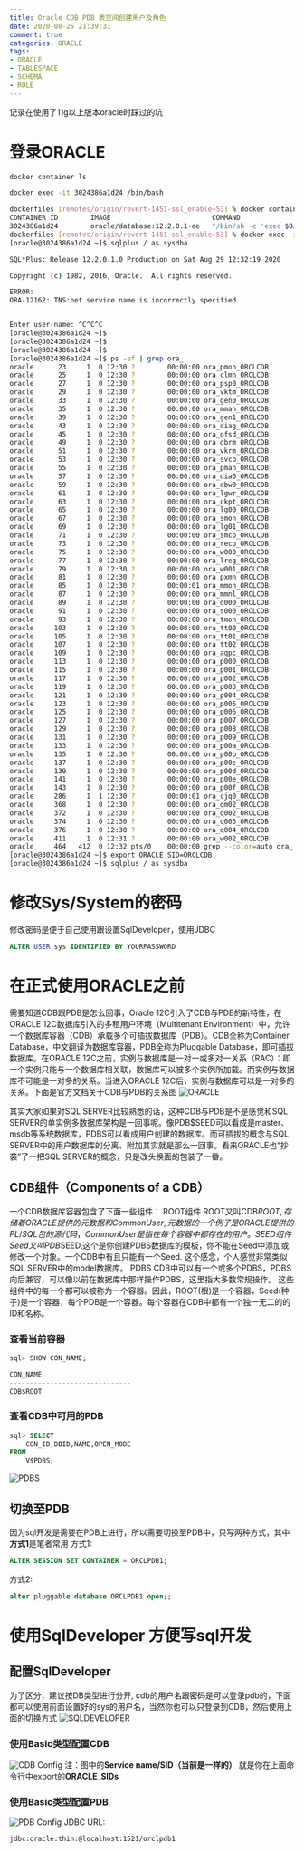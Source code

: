```yaml
---
title: Oracle CDB PDB 表空间创建用户及角色
date: 2020-08-25 21:39:31
comment: true
categories: ORACLE
tags:
- ORACLE
- TABLESPACE
- SCHEMA
- ROLE
---
```

记录在使用了11g以上版本oracle时踩过的坑
<!--more-->
# 登录ORACLE
``` bash
docker container ls
```
``` bash
docker exec -it 3024386a1d24 /bin/bash
```
```bash
dockerfiles [remotes/origin/revert-1451-ssl_enable~53] % docker container ls
CONTAINER ID        IMAGE                         COMMAND                  CREATED             STATUS                        PORTS                                            NAMES
3024386a1d24        oracle/database:12.2.0.1-ee   "/bin/sh -c 'exec $O…"   43 minutes ago      Up About a minute (healthy)   0.0.0.0:1521->1521/tcp, 0.0.0.0:5500->5500/tcp   oracle
dockerfiles [remotes/origin/revert-1451-ssl_enable~53] % docker exec -it 3024386a1d24 /bin/bash
[oracle@3024386a1d24 ~]$ sqlplus / as sysdba

SQL*Plus: Release 12.2.0.1.0 Production on Sat Aug 29 12:32:19 2020

Copyright (c) 1982, 2016, Oracle.  All rights reserved.

ERROR:
ORA-12162: TNS:net service name is incorrectly specified


Enter user-name: ^C^C^C
[oracle@3024386a1d24 ~]$ 
[oracle@3024386a1d24 ~]$ 
[oracle@3024386a1d24 ~]$ 
[oracle@3024386a1d24 ~]$ ps -ef | grep ora_
oracle      23     1  0 12:30 ?        00:00:00 ora_pmon_ORCLCDB
oracle      25     1  0 12:30 ?        00:00:00 ora_clmn_ORCLCDB
oracle      27     1  0 12:30 ?        00:00:00 ora_psp0_ORCLCDB
oracle      29     1  0 12:30 ?        00:00:00 ora_vktm_ORCLCDB
oracle      33     1  0 12:30 ?        00:00:00 ora_gen0_ORCLCDB
oracle      35     1  0 12:30 ?        00:00:00 ora_mman_ORCLCDB
oracle      39     1  0 12:30 ?        00:00:00 ora_gen1_ORCLCDB
oracle      43     1  0 12:30 ?        00:00:00 ora_diag_ORCLCDB
oracle      45     1  0 12:30 ?        00:00:00 ora_ofsd_ORCLCDB
oracle      49     1  0 12:30 ?        00:00:00 ora_dbrm_ORCLCDB
oracle      51     1  0 12:30 ?        00:00:00 ora_vkrm_ORCLCDB
oracle      53     1  0 12:30 ?        00:00:00 ora_svcb_ORCLCDB
oracle      55     1  0 12:30 ?        00:00:00 ora_pman_ORCLCDB
oracle      57     1  0 12:30 ?        00:00:00 ora_dia0_ORCLCDB
oracle      59     1  0 12:30 ?        00:00:00 ora_dbw0_ORCLCDB
oracle      61     1  0 12:30 ?        00:00:00 ora_lgwr_ORCLCDB
oracle      63     1  0 12:30 ?        00:00:00 ora_ckpt_ORCLCDB
oracle      65     1  0 12:30 ?        00:00:00 ora_lg00_ORCLCDB
oracle      67     1  0 12:30 ?        00:00:00 ora_smon_ORCLCDB
oracle      69     1  0 12:30 ?        00:00:00 ora_lg01_ORCLCDB
oracle      71     1  0 12:30 ?        00:00:00 ora_smco_ORCLCDB
oracle      73     1  0 12:30 ?        00:00:00 ora_reco_ORCLCDB
oracle      75     1  0 12:30 ?        00:00:00 ora_w000_ORCLCDB
oracle      77     1  0 12:30 ?        00:00:00 ora_lreg_ORCLCDB
oracle      79     1  0 12:30 ?        00:00:00 ora_w001_ORCLCDB
oracle      81     1  0 12:30 ?        00:00:00 ora_pxmn_ORCLCDB
oracle      85     1  0 12:30 ?        00:00:01 ora_mmon_ORCLCDB
oracle      87     1  0 12:30 ?        00:00:00 ora_mmnl_ORCLCDB
oracle      89     1  0 12:30 ?        00:00:00 ora_d000_ORCLCDB
oracle      91     1  0 12:30 ?        00:00:00 ora_s000_ORCLCDB
oracle      93     1  0 12:30 ?        00:00:00 ora_tmon_ORCLCDB
oracle     103     1  0 12:30 ?        00:00:00 ora_tt00_ORCLCDB
oracle     105     1  0 12:30 ?        00:00:00 ora_tt01_ORCLCDB
oracle     107     1  0 12:30 ?        00:00:00 ora_tt02_ORCLCDB
oracle     109     1  0 12:30 ?        00:00:00 ora_aqpc_ORCLCDB
oracle     113     1  0 12:30 ?        00:00:00 ora_p000_ORCLCDB
oracle     115     1  0 12:30 ?        00:00:00 ora_p001_ORCLCDB
oracle     117     1  0 12:30 ?        00:00:00 ora_p002_ORCLCDB
oracle     119     1  0 12:30 ?        00:00:00 ora_p003_ORCLCDB
oracle     121     1  0 12:30 ?        00:00:00 ora_p004_ORCLCDB
oracle     123     1  0 12:30 ?        00:00:00 ora_p005_ORCLCDB
oracle     125     1  0 12:30 ?        00:00:00 ora_p006_ORCLCDB
oracle     127     1  0 12:30 ?        00:00:00 ora_p007_ORCLCDB
oracle     129     1  0 12:30 ?        00:00:00 ora_p008_ORCLCDB
oracle     131     1  0 12:30 ?        00:00:00 ora_p009_ORCLCDB
oracle     133     1  0 12:30 ?        00:00:00 ora_p00a_ORCLCDB
oracle     135     1  0 12:30 ?        00:00:00 ora_p00b_ORCLCDB
oracle     137     1  0 12:30 ?        00:00:00 ora_p00c_ORCLCDB
oracle     139     1  0 12:30 ?        00:00:00 ora_p00d_ORCLCDB
oracle     141     1  0 12:30 ?        00:00:00 ora_p00e_ORCLCDB
oracle     143     1  0 12:30 ?        00:00:00 ora_p00f_ORCLCDB
oracle     286     1  1 12:30 ?        00:00:01 ora_cjq0_ORCLCDB
oracle     368     1  0 12:30 ?        00:00:00 ora_qm02_ORCLCDB
oracle     372     1  0 12:30 ?        00:00:00 ora_q002_ORCLCDB
oracle     374     1  0 12:30 ?        00:00:00 ora_q003_ORCLCDB
oracle     376     1  0 12:30 ?        00:00:00 ora_q004_ORCLCDB
oracle     411     1  0 12:31 ?        00:00:00 ora_w002_ORCLCDB
oracle     464   412  0 12:32 pts/0    00:00:00 grep --color=auto ora_
[oracle@3024386a1d24 ~]$ export ORACLE_SID=ORCLCDB
[oracle@3024386a1d24 ~]$ sqlplus / as sysdba
```

# 修改Sys/System的密码
修改密码是便于自己使用跟设置SqlDeveloper，使用JDBC
```sql
ALTER USER sys IDENTIFIED BY YOURPASSWORD
```

# 在正式使用ORACLE之前
需要知道CDB跟PDB是怎么回事，Oracle 12C引入了CDB与PDB的新特性，在ORACLE 12C数据库引入的多租用户环境（Multitenant Environment）中，允许一个数据库容器（CDB）承载多个可插拔数据库（PDB）。CDB全称为Container Database，中文翻译为数据库容器，PDB全称为Pluggable Database，即可插拔数据库。在ORACLE 12C之前，实例与数据库是一对一或多对一关系（RAC）：即一个实例只能与一个数据库相关联，数据库可以被多个实例所加载。而实例与数据库不可能是一对多的关系。当进入ORACLE 12C后，实例与数据库可以是一对多的关系。下面是官方文档关于CDB与PDB的关系图
 ![ORACLE](oracle.jpg)

其实大家如果对SQL SERVER比较熟悉的话，这种CDB与PDB是不是感觉和SQL SERVER的单实例多数据库架构是一回事呢。像PDB$SEED可以看成是master、msdb等系统数据库，PDBS可以看成用户创建的数据库。而可插拔的概念与SQL SERVER中的用户数据库的分离、附加其实就是那么一回事。看来ORACLE也“抄袭”了一把SQL SERVER的概念，只是改头换面的包装了一番。

## CDB组件（Components of a CDB）
一个CDB数据库容器包含了下面一些组件：
ROOT组件
ROOT又叫CDB$ROOT, 存储着ORACLE提供的元数据和Common User,元数据的一个例子是ORACLE提供的PL/SQL包的源代码，Common User 是指在每个容器中都存在的用户。
SEED组件
  Seed又叫PDB$SEED,这个是你创建PDBS数据库的模板，你不能在Seed中添加或修改一个对象。一个CDB中有且只能有一个Seed. 这个感念，个人感觉非常类似SQL SERVER中的model数据库。
PDBS
    CDB中可以有一个或多个PDBS，PDBS向后兼容，可以像以前在数据库中那样操作PDBS，这里指大多数常规操作。
这些组件中的每一个都可以被称为一个容器。因此，ROOT(根)是一个容器，Seed(种子)是一个容器，每个PDB是一个容器。每个容器在CDB中都有一个独一无二的的ID和名称。

### 查看当前容器
```sql
sql> SHOW CON_NAME;

CON_NAME 
------------------------------
CDB$ROOT
```
### 查看CDB中可用的PDB
```sql
sql> SELECT
    CON_ID,DBID,NAME,OPEN_MODE
FROM
    V$PDBS;
```
 ![PDBS](pdbs.png)

## 切换至PDB
因为sql开发是需要在PDB上进行，所以需要切换至PDB中，只写两种方式，其中**方式1**是笔者常用
方式1:
```sql
ALTER SESSION SET CONTAINER = ORCLPDB1;
```
方式2:
```sql
alter pluggable database ORCLPDB1 open;;
```

# 使用SqlDeveloper 方便写sql开发
## 配置SqlDeveloper
为了区分，建议按DB类型进行分开, cdb的用户名跟密码是可以登录pdb的，下面都可以使用前面设置好的sys的用户名，当然你也可以只登录到CDB，然后使用上面的切换方式
 ![SQLDEVELOPER](sqldeveloperoverview.png)
### 使用Basic类型配置CDB
![CDB Config](cdbconfig.png)
注：图中的**Service name/SID（当前是一样的）** 就是你在上面命令行中export的**ORACLE_SIDs**
### 使用Basic类型配置PDB
![PDB Config](pdbconfig.png)
JDBC URL:
```bash
jdbc:oracle:thin:@localhost:1521/orclpdb1
```


